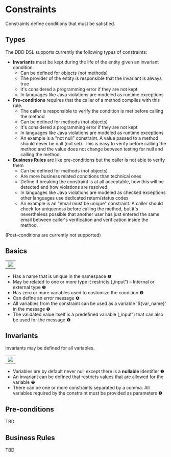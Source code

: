 # Constraints
Constraints define conditions that must be satisfied.

## Types

The DDD DSL supports currently the following types of constraints:
* **Invariants** must be kept during the life of the entity given an invariant condition.
  * Can be defined for objects (not methods)
  * The provider of the entity is responsible that the invariant is always true
  * It's considered a programming error if they are not kept
  * In languages like Java violations are modeled as runtime exceptions
* **Pre-conditions** requires that the caller of a method complies with this rule. 
  * The caller is responsible to verify the condition is met before calling the method
  * Can be defined for methods (not objects)
  * It's considered a programming error if they are not kept  
  * In languages like Java violations are modeled as runtime exceptions
  * An example is a "not null" constraint. A value passed to a method should never be null (not set). This is easy to verify before calling the method and the value does not change between testing for null and calling the method.
* **Business Rules** are like pre-conditions but the caller is not able to verify them
  * Can be defined for methods (not objects)
  * Are more business related conditions than technical ones
  * Define if breaking the constraint is at all acceptable, how this will be detected and how violations are resolved.
  * In languages like Java violations are modeled as checked exceptions other languages use dedicated return/status codes  
  * An example is an "email must be unique" constraint. A caller should check for uniqueness before calling the method, but it's nevertheless possible that another user has just entered the same email between caller's verification and verification inside the method.

(Post-conditions are currently not supported)

## Basics

<table><tr><td><img src="https://cdn.rawgit.com/fuinorg/org.fuin.dsl.ddd/67ec011/doc/dsl/constraints-simple.ddd.svg"></td></tr></table>

* Has a name that is unique in the namespace &#x2776;
* May be related to one or more type it restricts („input“) – Internal or external type &#x2777;
* Has zero or more variables used to customize the condition &#x2778;
* Can define an error message &#x2779;
* All variables from the constraint can be used as a variable '${var_name}' in the message &#x277A;  
* The validated value itself is a predefined variable („input“) that can also be used for the message &#x277B;

## Invariants
Invariants may be defined for all variables.

<table><tr><td><img src="https://cdn.rawgit.com/fuinorg/org.fuin.dsl.ddd/1772046/doc/dsl/constraints-invariants.ddd.svg"></td></tr></table>

* Variables are by default never null except there is a **nullable** identifier &#x2776;
* An invariant can be defined that restricts values that are allowed for the variable &#x2777;
* There can be one or more constraints separated by a comma. All variables required by the constraint must be provided as parameters &#x2778;


## Pre-conditions
TBD

## Business Rules
TBD
